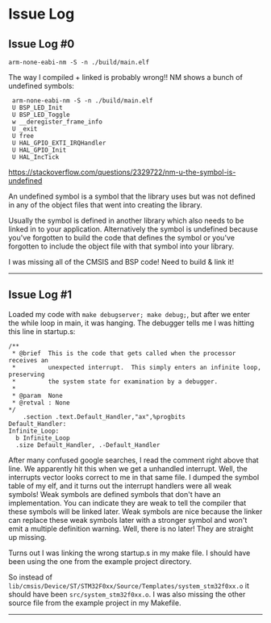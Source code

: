 # Issue Log

## Issue Log #0

    arm-none-eabi-nm -S -n ./build/main.elf

The way I compiled + linked is probably wrong!! NM shows a bunch of undefined symbols:

     arm-none-eabi-nm -S -n ./build/main.elf
     U BSP_LED_Init
     U BSP_LED_Toggle
     w __deregister_frame_info
     U _exit
     U free
     U HAL_GPIO_EXTI_IRQHandler
     U HAL_GPIO_Init
     U HAL_IncTick


https://stackoverflow.com/questions/2329722/nm-u-the-symbol-is-undefined

An undefined symbol is a symbol that the library uses but was not defined in any of the object files that went into creating the library.

Usually the symbol is defined in another library which also needs to be linked in to your application. Alternatively the symbol is undefined because you've forgotten to build the code that defines the symbol or you've forgotten to include the object file with that symbol into your library.

I was missing all of the CMSIS and BSP code! Need to build & link it!

------------

## Issue Log #1

Loaded my code with `make debugserver; make debug;`, but after we enter the while loop in main, it was hanging. The debugger tells me I was hitting this line in startup.s:

    /**
     * @brief  This is the code that gets called when the processor receives an
     *         unexpected interrupt.  This simply enters an infinite loop, preserving
     *         the system state for examination by a debugger.
     *
     * @param  None
     * @retval : None
    */
        .section .text.Default_Handler,"ax",%progbits
    Default_Handler:
    Infinite_Loop:
      b Infinite_Loop
      .size Default_Handler, .-Default_Handler

After many confused google searches, I read the comment right above that line. We apparently hit this when we get a unhandled interrupt. Well, the interrupts vector looks correct to me in that same file. I dumped the symbol table of my elf, and it turns out the interrupt handlers were all weak symbols! Weak symbols are defined symbols that don't have an implementation. You can indicate they are weak to tell the compiler that these symbols will be linked later. Weak symbols are nice because the linker can replace these weak symbols later with a stronger symbol and won't emit a multiple definition warning. Well, there is no later! They are straight up missing.

Turns out I was linking the wrong startup.s in my make file. I should have been using the one from the example project directory.

So instead of `lib/cmsis/Device/ST/STM32F0xx/Source/Templates/system_stm32f0xx.o` it should have been `src/system_stm32f0xx.o`. I was also missing the other source file from the example project in my Makefile.

------------

